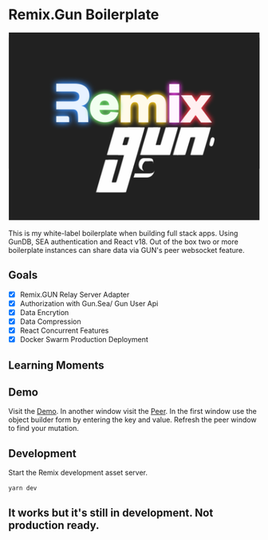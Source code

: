 # Remix.Gun Boilerplate

![Remix/Gun](public/github/rmix-gun.png 'Remix.Gun')

This is my white-label boilerplate when building full stack apps. Using GunDB, SEA authentication and React v18. Out of the box two or more boilerplate instances can share data via GUN's peer websocket feature.

## Goals

- [x] Remix.GUN Relay Server Adapter
- [x] Authorization with Gun.Sea/ Gun User Api
- [x] Data Encrytion
- [x] Data Compression
- [x] React Concurrent Features
- [x] Docker Swarm Production Deployment

## Learning Moments

## Demo

Visit the [Demo](https://rmx-gun.fltngmmth.com). In another window visit the [Peer](https://rmx-gun-peer.fltngmmth.com). In the first window use the object builder form by entering the key and value. Refresh the peer window to find your mutation.

## Development

Start the Remix development asset server.

```sh
yarn dev
```

## It works but it's still in development. Not production ready.
